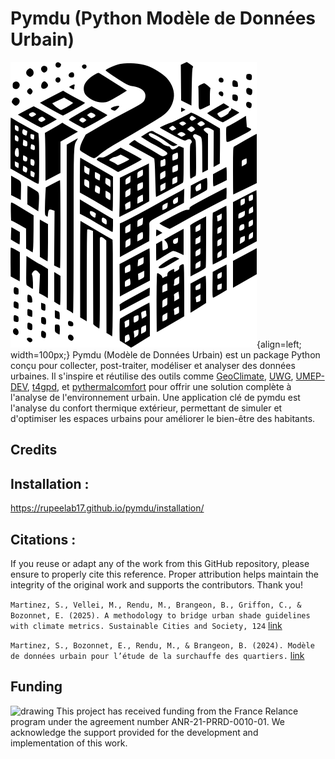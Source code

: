 # Pymdu (Python Modèle de Données Urbain)
![Pymdu](./img/logo-pymdu.png/){align=left; width=100px;}
Pymdu (Modèle de Données Urbain) est un package Python conçu pour collecter, post-traiter, modéliser et analyser des
données urbaines. Il s'inspire et réutilise des outils comme [GeoClimate][4], [UWG][3], [UMEP-DEV][2], [t4gpd][1], et [pythermalcomfort][5] pour
offrir une solution complète à l'analyse de l'environnement urbain. Une application clé de pymdu est l'analyse du
confort thermique extérieur, permettant de simuler et d'optimiser les espaces urbains pour améliorer le bien-être des
habitants. 

## Credits


## Installation :

https://rupeelab17.github.io/pymdu/installation/

## Citations :

If you reuse or adapt any of the work from this GitHub repository, please ensure to properly cite this reference. Proper
attribution helps maintain the integrity of the original work and supports the contributors.
Thank you!

```Martinez, S., Vellei, M., Rendu, M., Brangeon, B., Griffon, C., & Bozonnet, E. (2025). A methodology to bridge urban shade guidelines with climate metrics. Sustainable Cities and Society, 124``` [link][6]

```Martinez, S., Bozonnet, E., Rendu, M., & Brangeon, B. (2024). Modèle de données urbain pour l’étude de la surchauffe des quartiers.``` [link][7] 


## Funding
<img src="https://github.com/rupeelab17/pymdu/blob/main/figures/Logo_France_Relance_vert.png" alt="drawing" width="80"/>
This project has received funding from the France Relance program under the agreement number ANR-21-PRRD-0010-01.  
We acknowledge the support provided for the development and implementation of this work.


[0]: http://plateforme-tipee.com

[1]: https://github.com/thomas-leduc/t4gpd

[2]: https://github.com/UMEP-dev/UMEP

[3]: https://urbanmicroclimate.scripts.mit.edu/umc.php

[4]: https://github.com/orbisgis/geoclimate

[5]: https://github.com/CenterForTheBuiltEnvironment/pythermalcomfort

[6]: https://doi.org/10.1016/J.SCS.2025.10632

[7]: https://doi.org/10.34894/VQ1DJA


